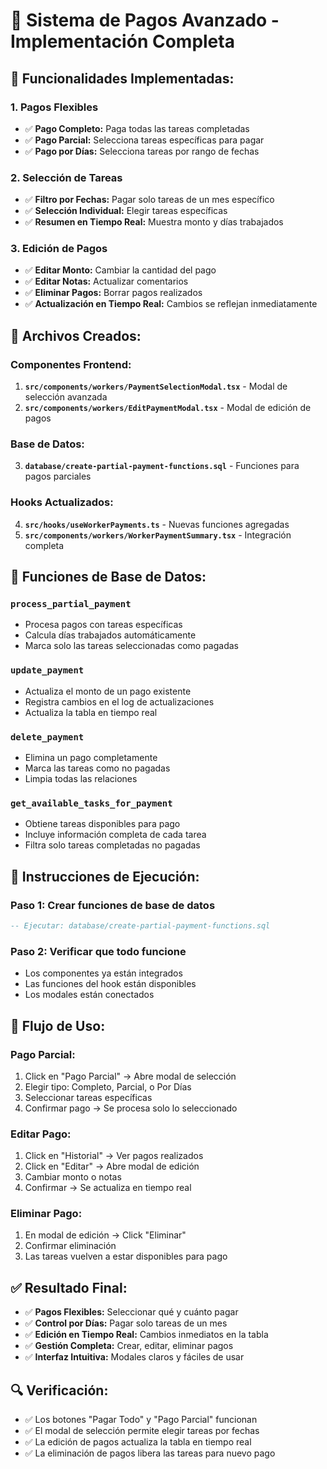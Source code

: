 # 🚀 Sistema de Pagos Avanzado - Implementación Completa

## 🎯 **Funcionalidades Implementadas:**

### **1. Pagos Flexibles**
- ✅ **Pago Completo:** Paga todas las tareas completadas
- ✅ **Pago Parcial:** Selecciona tareas específicas para pagar
- ✅ **Pago por Días:** Selecciona tareas por rango de fechas

### **2. Selección de Tareas**
- ✅ **Filtro por Fechas:** Pagar solo tareas de un mes específico
- ✅ **Selección Individual:** Elegir tareas específicas
- ✅ **Resumen en Tiempo Real:** Muestra monto y días trabajados

### **3. Edición de Pagos**
- ✅ **Editar Monto:** Cambiar la cantidad del pago
- ✅ **Editar Notas:** Actualizar comentarios
- ✅ **Eliminar Pagos:** Borrar pagos realizados
- ✅ **Actualización en Tiempo Real:** Cambios se reflejan inmediatamente

## 📁 **Archivos Creados:**

### **Componentes Frontend:**
1. **`src/components/workers/PaymentSelectionModal.tsx`** - Modal de selección avanzada
2. **`src/components/workers/EditPaymentModal.tsx`** - Modal de edición de pagos

### **Base de Datos:**
3. **`database/create-partial-payment-functions.sql`** - Funciones para pagos parciales

### **Hooks Actualizados:**
4. **`src/hooks/useWorkerPayments.ts`** - Nuevas funciones agregadas
5. **`src/components/workers/WorkerPaymentSummary.tsx`** - Integración completa

## 🎯 **Funciones de Base de Datos:**

### **`process_partial_payment`**
- Procesa pagos con tareas específicas
- Calcula días trabajados automáticamente
- Marca solo las tareas seleccionadas como pagadas

### **`update_payment`**
- Actualiza el monto de un pago existente
- Registra cambios en el log de actualizaciones
- Actualiza la tabla en tiempo real

### **`delete_payment`**
- Elimina un pago completamente
- Marca las tareas como no pagadas
- Limpia todas las relaciones

### **`get_available_tasks_for_payment`**
- Obtiene tareas disponibles para pago
- Incluye información completa de cada tarea
- Filtra solo tareas completadas no pagadas

## 🚀 **Instrucciones de Ejecución:**

### **Paso 1: Crear funciones de base de datos**
```sql
-- Ejecutar: database/create-partial-payment-functions.sql
```

### **Paso 2: Verificar que todo funcione**
- Los componentes ya están integrados
- Las funciones del hook están disponibles
- Los modales están conectados

## 🎯 **Flujo de Uso:**

### **Pago Parcial:**
1. Click en "Pago Parcial" → Abre modal de selección
2. Elegir tipo: Completo, Parcial, o Por Días
3. Seleccionar tareas específicas
4. Confirmar pago → Se procesa solo lo seleccionado

### **Editar Pago:**
1. Click en "Historial" → Ver pagos realizados
2. Click en "Editar" → Abre modal de edición
3. Cambiar monto o notas
4. Confirmar → Se actualiza en tiempo real

### **Eliminar Pago:**
1. En modal de edición → Click "Eliminar"
2. Confirmar eliminación
3. Las tareas vuelven a estar disponibles para pago

## ✅ **Resultado Final:**

- ✅ **Pagos Flexibles:** Seleccionar qué y cuánto pagar
- ✅ **Control por Días:** Pagar solo tareas de un mes
- ✅ **Edición en Tiempo Real:** Cambios inmediatos en la tabla
- ✅ **Gestión Completa:** Crear, editar, eliminar pagos
- ✅ **Interfaz Intuitiva:** Modales claros y fáciles de usar

## 🔍 **Verificación:**
- ✅ Los botones "Pagar Todo" y "Pago Parcial" funcionan
- ✅ El modal de selección permite elegir tareas por fechas
- ✅ La edición de pagos actualiza la tabla en tiempo real
- ✅ La eliminación de pagos libera las tareas para nuevo pago















